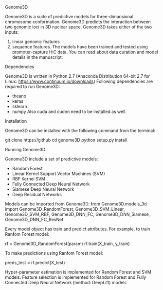 Genome3D

Genome3D is a suite of predictive models for three-dimansional chromosome conformation. Genome3D predicts the interaction between two genomic loci in 3D nuclear space. Genome3D takes either of the two inputs: 
1) linear genomic features
2) sequence features. 
The models have been trained and tested using promoter-capture HiC data. 
You can read about data curation and model details in the manuscript: 

Dependencies

Genome3D is written in Python 2.7 (Anaconda Distribution 64-bit 2.7 for Linux: https://www.continuum.io/downloads) 
Following dependencies are required to run Genome3D:
- theano
- keras 
- sklearn
- numpy
Also cuda and cudnn need to be installed as well.

Installation

Genome3D can be installed with the following command from the terminal:

git clone https://github
cd genome3D
python setup.py install

Running Genome3D.

Genome3D include a set of predictive models: 
- Random Forest
- Linear Kernel Support Vector Machines (SVM)
- RBF Kernel SVM
- Fully Connected Deep Neural Network
- Siamese Deep Neural Network
- Deep Residual Networks 

Models can be imported from Genome3D:
from Genome3D.models_3d import Genome3D_RandomForest, Genome3D_SVM_Linear, Genome3D_SVM_RBF,  Genome3D_DNN_FC, Genome3D_DNN_Siamese, Genome3D_DNN_FC_ResNet

Every model object has train and predict attributes. For example, to train Ranfom Forest model:

rf = Genome3D_RandomForest(param)
rf.train(X_train, y_train)

To make predictions using Ranfom Forest model:

preds_test = rf.predict(X_test)

Hyper-parameter estimation is implemented for Random Forest and SVM models. 
Feature selection is implemented for Random Forest and Fully Connected Deep Neural Network (method: DeepLift) models
